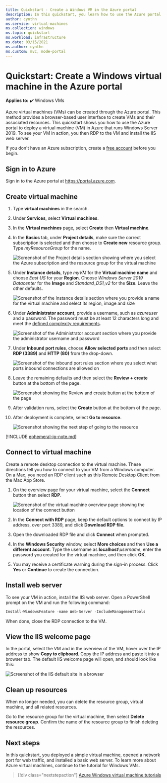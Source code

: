 ```yaml
---
title: Quickstart - Create a Windows VM in the Azure portal
description: In this quickstart, you learn how to use the Azure portal to create a Windows virtual machine
author: cynthn
ms.service: virtual-machines
ms.collection: windows
ms.topic: quickstart
ms.workload: infrastructure
ms.date: 03/15/2021
ms.author: cynthn
ms.custom: mvc, mode-portal
---
```


# Quickstart: Create a Windows virtual machine in the Azure portal

**Applies to:** :heavy_check_mark: Windows VMs 

Azure virtual machines (VMs) can be created through the Azure portal. This method provides a browser-based user interface to create VMs and their associated resources. This quickstart shows you how to use the Azure portal to deploy a virtual machine (VM) in Azure that runs Windows Server 2019. To see your VM in action, you then RDP to the VM and install the IIS web server.

If you don't have an Azure subscription, create a [free account](https://azure.microsoft.com/free/?WT.mc_id=A261C142F) before you begin.

## Sign in to Azure

Sign in to the Azure portal at https://portal.azure.com.

## Create virtual machine

1. Type **virtual machines** in the search.
1. Under **Services**, select **Virtual machines**.
1. In the **Virtual machines** page, select **Create** then **Virtual machine**. 
1. In the **Basics** tab, under **Project details**, make sure the correct subscription is selected and then choose to **Create new** resource group. Type *myResourceGroup* for the name. 

    ![Screenshot of the Project details section showing where you select the Azure subscription and the resource group for the virtual machine](./media/quick-create-portal/project-details.png)

1. Under **Instance details**, type *myVM* for the **Virtual machine name** and choose *East US* for your **Region**. Choose *Windows Server 2019 Datacenter* for the **Image** and *Standard_DS1_v2* for the **Size**. Leave the other defaults.

    ![Screenshot of the Instance details section where you provide a name for the virtual machine and select its region, image and size](./media/quick-create-portal/instance-details.png)

1. Under **Administrator account**,  provide a username, such as *azureuser* and a password. The password must be at least 12 characters long and meet the [defined complexity requirements](faq.yml#what-are-the-password-requirements-when-creating-a-vm-).

    ![Screenshot of the Administrator account section where you provide the administrator username and password](./media/quick-create-portal/administrator-account.png)

1. Under **Inbound port rules**, choose **Allow selected ports** and then select **RDP (3389)** and **HTTP (80)** from the drop-down.

    ![Screenshot of the inbound port rules section where you select what ports inbound connections are allowed on](./media/quick-create-portal/inbound-port-rules.png)

1. Leave the remaining defaults and then select the **Review + create** button at the bottom of the page.

    ![Screenshot showing the Review and create button at the bottom of the page](./media/quick-create-portal/review-create.png)

1. After validation runs, select the **Create** button at the bottom of the page.

1. After deployment is complete, select **Go to resource**.

    ![Screenshot showing the next step of going to the resource](./media/quick-create-portal/next-steps.png)

[!INCLUDE [ephemeral-ip-note.md](../../../includes/ephemeral-ip-note.md)]

## Connect to virtual machine

Create a remote desktop connection to the virtual machine. These directions tell you how to connect to your VM from a Windows computer. On a Mac, you need an RDP client such as this [Remote Desktop Client](https://apps.apple.com/app/microsoft-remote-desktop/id1295203466?mt=12) from the Mac App Store.

1. On the overview page for your virtual machine, select the **Connect** button then select **RDP**. 

    ![Screenshot of the virtual machine overview page showing the location of the connect button](./media/quick-create-portal/portal-quick-start-9.png)
    
2. In the **Connect with RDP** page, keep the default options to connect by IP address, over port 3389, and click **Download RDP file**.

2. Open the downloaded RDP file and click **Connect** when prompted. 

3. In the **Windows Security** window, select **More choices** and then **Use a different account**. Type the username as **localhost**\\*username*, enter the password you created for the virtual machine, and then click **OK**.

4. You may receive a certificate warning during the sign-in process. Click **Yes** or **Continue** to create the connection.

## Install web server

To see your VM in action, install the IIS web server. Open a PowerShell prompt on the VM and run the following command:

```powershell
Install-WindowsFeature -name Web-Server -IncludeManagementTools
```

When done, close the RDP connection to the VM.


## View the IIS welcome page

In the portal, select the VM and in the overview of the VM, hover over the IP address to show **Copy to clipboard**. Copy the IP address and paste it into a browser tab. The default IIS welcome page will open, and should look like this:

![Screenshot of the IIS default site in a browser](./media/quick-create-powershell/default-iis-website.png)

## Clean up resources

When no longer needed, you can delete the resource group, virtual machine, and all related resources. 

Go to the resource group for the virtual machine, then select **Delete resource group**. Confirm the name of the resource group to finish deleting the resources.

## Next steps

In this quickstart, you deployed a simple virtual machine, opened a network port for web traffic, and installed a basic web server. To learn more about Azure virtual machines, continue to the tutorial for Windows VMs.

> [!div class="nextstepaction"]
> [Azure Windows virtual machine tutorials](./tutorial-manage-vm.md)
